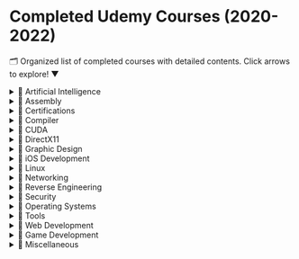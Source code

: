 # Completed Udemy Courses (2020-2022)

🗂 Organized list of completed courses with detailed contents. Click arrows to explore! ▼

<details>
<summary>📁 Artificial Intelligence</summary>
<details>
<summary>📚 C Language Deep Learning from the ground up</summary>

1. Introduction
2. Set Up
3. Introduction to Neural Networks
4. Introduction to Neural Network (Part 2)
5. Logistic Regression
6. Deep Neural Networks
7. Improving Neural Networks
8. -Building a Complete Neural Network Library for Predicting Handwritten Numbers-
9. Building Our Neural Network Library Utility Functions
10. Building Our Neural Network Library Engine
11. Testing our Neural Network Library
12. Closing
13. 
</details>

</details>

<details>
<summary>📁 Assembly</summary>

<details>
<summary>📁 Arm</summary>

<details>
<summary>📚 Arm Assembly for Hackers</summary>

1. Introduction  
2. Lab setup  
3. About ARM  
4. Arm Assembly for Hackers  
5. Thank and further study  
</details>

<details>
<summary>📚 Arm Assembly from Ground Up</summary>

1. Introduction  
2. Intro to ARM Assembly  
3. ARM Design Philosophy  
4. Programmer's Model  
5. Assembler Rules/Directives  
6. Load-Store Instructions  
7. Constants Handling  
8. Arithmetic/Logic Instructions  
9. Branch/Loop Instructions  
10. Tables  
11. Stack Instructions  
12. FPU  
13. C/Assembly Integration  
14. Peripheral Drivers  
15. Data Structures  
16. Algorithms  
17. State Machines  
18. Setup  
</details>
</details>

<details>
<summary>📁 Arm64</summary>

<details>
<summary>📚 ARM64 with Raspberry Pi</summary>

1. Introduction  
2. Architecture  
3. Data Representation  
4. Installation  
5. Basics  
6. Load/Store  
7. Data Movement  
8. Arithmetic  
9. Flags  
10. Bitwise  
11. Branch  
12. Arrays  
13. Mul/Div  
14. Stack  
15. Bare Metal  
16. Conclusion  
</details>
</details>

<details>
<summary>📁 Atari Assembly</summary>

<details>
<summary>📚 Atari 2600 Game Development</summary>

1. Hardware/Arch  
2. 6502 Assembly  
3. Memory Map  
4. TIA Objects  
5. Positioning  
6. Clock Cycles  
7. Input  
8. Subroutines  
9-19. Game Projects  
</details>
</details>

<details>
<summary>📁 x86</summary>

<details>
<summary>📚 x86 Assembly Masters</summary>

1. Legacy 8086  
2. Modern x86  
3. Conclusion  
</details>

<details>
<summary>📚 Linux x86 Shellcoding</summary>

1. Setup  
2. Basics  
3. Shellcoding  
4. Downloads  
</details>
</details>
</details>

<details>
<summary>📁 Certifications</summary>

<details>
<summary>📁 AWS</summary>

<details>
<summary>📚 AWS 4 Certifications</summary>

1. Cloud Practitioner  
2. Developer  
3. Architect  
4. SysOps  
</details>
</details>

<details>
<summary>📁 Azure</summary>

<details>
<summary>📚 AZ-104 Admin</summary>

1. Identity  
2. Governance  
3. Networking  
4. Storage  
5. VMs  
6. Monitoring  
</details>

<details>
<summary>📚 AZ-305 Solutions</summary>

1. Compute  
2. App Architecture  
3. Migrations  
4. Networking  
5. Data Storage  
6. Security  
</details>
</details>
</details>

<details>
<summary>📁 Compiler</summary>

<details>
<summary>📚 C Compiler Development</summary>

1. Lexical Analysis  
2. Parsing  
3. Code Gen  
4. Optimization  
</details>
</details>

<details>
<summary>📁 CUDA</summary>

<details>
<summary>📚 CUDA Masterclass</summary>

1. Programming Model  
2. Execution Model  
3. Memory Model  
4. Shared Memory  
5. Streams  
6. Performance  
7. Patterns  
8. Image Processing  
</details>
</details>

<details>
<summary>📁 DirectX11</summary>

<details>
<summary>📚 3D Game Programming</summary>

1. Vector Algebra  
2. Matrix Algebra  
4. Initialization  
6. Drawing  
7. Lighting  
8. Texturing  
9. Blending  
10. Stenciling  
11. Geometry Shader  
12. Compute Shader  
13. Tessellation  
14. Camera  
15. Instancing  
16. Picking  
17. Cube Mapping  
18. Normal Mapping  
19. Terrain  
20. Particles  
21. Shadows  
22. AO  
23. Meshes  
24. Quaternions  
25. Animation  
</details>
</details>

<details>
<summary>📁 Graphic Design</summary>

<details>
<summary>📚 Design Masterclass</summary>

1. Photoshop Basics  
2. Layers  
3. Photo Editing  
4. Typography  
5. Logo Design  
6. Branding  
7. InDesign  
8. Trends  
</details>
</details>

<details>
<summary>📁 iOS Development</summary>

<details>
<summary>📚 Complete iOS Bootcamp</summary>

1. Swift Basics  
2. Xcode  
3. Auto Layout  
4. Networking  
5. Firebase  
6. CoreML  
7. ARKit  
8. App Store  
9. Advanced Swift  
</details>
</details>

<details>
<summary>📁 Linux</summary>

<details>
<summary>📚 Command Line Bootcamp</summary>

1. Navigation  
2. File Ops  
3. Permissions  
4. Scripting  
5. Cron  
6. Advanced Tools  
</details>
</details>

<details>
<summary>📁 Networking</summary>

<details>
<summary>📚 Complete Networking</summary>

1. OSI Model  
2. TCP/IP  
3. Subnetting  
4. VLANs  
5. Routing  
6. ACLs  
7. VPNs  
8. IPv6  
9. Wireless  
10. Security  
</details>
</details>

<details>
<summary>📁 Reverse Engineering</summary>

<details>
<summary>📁 Beginner</summary>

<details>
<summary>📚 x64dbg Basics</summary>

1. Installation  
2. Breakpoints  
3. Patching  
4. Analysis  
</details>
</details>

<details>
<summary>📁 Advanced</summary>

<details>
<summary>📚 Windows GUI Reversing</summary>

1. PE Analysis  
2. API Hooking  
3. Cracking  
4. Anti-Debug  
5. Packers  
</details>
</details>

<details>
<summary>📁 Malware</summary>

<details>
<summary>📚 Malware Analysis</summary>

1. Identification  
2. Static Analysis  
3. Dynamic Analysis  
4. Sandboxing  
5. Report  
</details>
</details>
</details>

<details>
<summary>📁 Security</summary>

<details>
<summary>📁 Ethical Hacking</summary>

<details>
<summary>📚 Complete Hacking</summary>

1. Lab Setup  
2. Recon  
3. Exploitation  
4. Post-Exploit  
5. Reporting  
</details>
</details>

<details>
<summary>📁 Web Security</summary>

<details>
<summary>📚 Web Pentesting</summary>

1. SQLi  
2. XSS  
3. CSRF  
4. File Upload  
5. Auth Bypass  
6. OWASP Top 10  
</details>
</details>
</details>

<details>
<summary>📁 Operating Systems</summary>

<details>
<summary>📁 RTOS</summary>

<details>
<summary>📚 Build RTOS on ARM</summary>

1. Threads  
2. Scheduling  
3. Context Switching  
4. IPC  
5. Drivers  
6. Optimization  
</details>
</details>

<details>
<summary>📁 GUI OS</summary>

<details>
<summary>📚 Graphical OS from Scratch</summary>

1. Bootloader  
2. Graphics  
3. Input  
4. Task System  
5. UI Elements  
6. Applications  
</details>
</details>
</details>

<details>
<summary>📁 Tools</summary>

<details>
<summary>📁 Nmap</summary>

<details>
<summary>📚 Nmap Pentesting</summary>

1. Host Discovery  
2. Port Scanning  
3. Version Detection  
4. Scripting  
5. Reporting  
</details>
</details>

<details>
<summary>📁 Metasploit</summary>

<details>
<summary>📚 Metasploit Mastery</summary>

1. Exploit Dev  
2. Payloads  
3. Post-Exploit  
4. Pivoting  
5. Reporting  
</details>
</details>
</details>

<details>
<summary>📁 Web Development</summary>

<details>
<summary>📁 WebAssembly</summary>

<details>
<summary>📚 C++ WebAssembly</summary>

1. Setup  
2. Emscripten  
3. System Libs  
4. Hardware Access  
5. Audio  
6. Debugging  
</details>
</details>

<details>
<summary>📁 SEO</summary>

<details>
<summary>📚 SEO for Developers</summary>

1. Keywords  
2. On-Page SEO  
3. Technical SEO  
4. Analytics  
</details>
</details>
</details>

<details>
<summary>📁 Game Development</summary>

<details>
<summary>📁 Game Hacking</summary>

<details>
<summary>📚 Cheat Engine</summary>

1. Memory Scanning  
2. Pointers  
3. Code Injection  
4. Assembly  
5. Anti-Cheat  
</details>
</details>
</details>

<details>
<summary>📁 Miscellaneous</summary>

<details>
<summary>📁 Vim</summary>

<details>
<summary>📚 Vim Mastery</summary>

1. Navigation  
2. Editing  
3. Macros  
4. Customization  
5. Plugins  
</details>
</details>

<details>
<summary>📁 Makefile</summary>

<details>
<summary>📚 Makefile Mastery</summary>

1. Basics  
2. Variables  
3. Patterns  
4. Templates  
5. Advanced  
</details>
</details>
</details>

